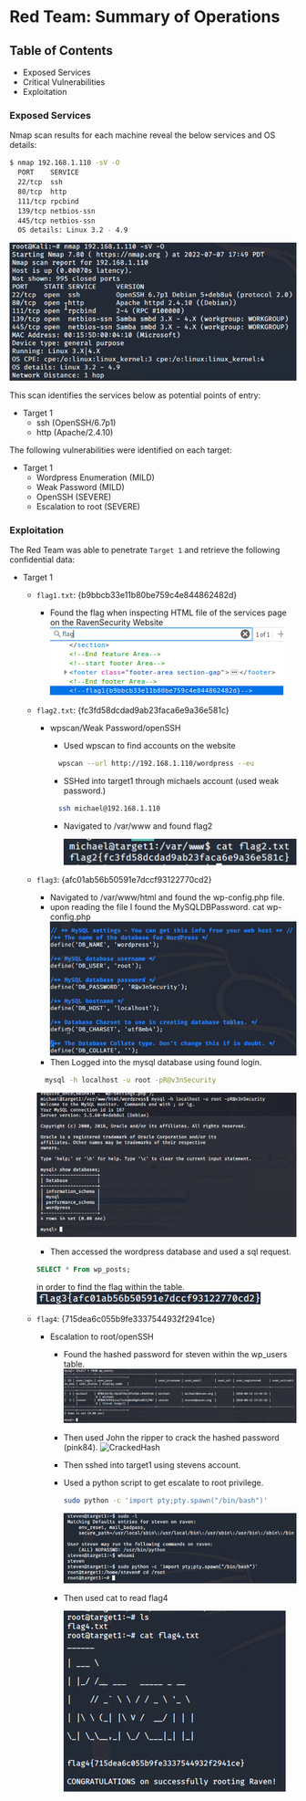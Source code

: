 # Red Team: Summary of Operations

## Table of Contents

- Exposed Services
- Critical Vulnerabilities
- Exploitation

### Exposed Services

Nmap scan results for each machine reveal the below services and OS details:

```bash
$ nmap 192.168.1.110 -sV -O
  PORT    SERVICE
  22/tcp  ssh
  80/tcp  http
  111/tcp rpcbind
  139/tcp netbios-ssn
  445/tcp netbios-ssn
  OS details: Linux 3.2 - 4.9
```

![nmapImage](/Images/Target1_nmapScan.png)

This scan identifies the services below as potential points of entry:

- Target 1
  - ssh (OpenSSH/6.7p1)
  - http (Apache/2.4.10)

The following vulnerabilities were identified on each target:

- Target 1
  - Wordpress Enumeration (MILD)
  - Weak Password (MILD)
  - OpenSSH (SEVERE)
  - Escalation to root (SEVERE)

### Exploitation

The Red Team was able to penetrate `Target 1` and retrieve the following confidential data:

- Target 1

  - `flag1.txt`: {b9bbcb33e11b80be759c4e844862482d}

    - Found the flag when inspecting HTML file of the services page on the RavenSecurity Website
      ![flag1](/Images/flag1_RavenWebsite.png)

  - `flag2.txt`: {fc3fd58dcdad9ab23faca6e9a36e581c}

    - wpscan/Weak Password/openSSH

      - Used wpscan to find accounts on the website

      ```bash
        wpscan --url http://192.168.1.110/wordpress --eu
      ```

      - SSHed into target1 through michaels account (used weak password.)

      ```bash
        ssh michael@192.168.1.110
      ```

      - Navigated to /var/www and found flag2

        ![flag2](/Images/flag2_michaelwww.png)

  - `flag3`: {afc01ab56b50591e7dccf93122770cd2}

    - Navigated to /var/www/html and found the wp-config.php file.
    - upon reading the file I found the MySQLDBPassword.
      cat wp-config.php
      ![MySQL_Password](/Images/MySQL_Password.png)
    - Then Logged into the mysql database using found login.

    ```bash
      mysql -h localhost -u root -pR@v3nSecurity
    ```

    ![Mysql_Login](/Images/mySQL_get_in_and_show_databases.PNG)

    - Then accessed the wordpress database and used a sql request.

    ```sql
    SELECT * From wp_posts;
    ```

    in order to find the flag within the table.
    ![flag3](/Images/flag3.png)

  - `flag4`: {715dea6c055b9fe3337544932f2941ce}

    - Escalation to root/openSSH

      - Found the hashed password for steven within the wp_users table.
        ![hashed_password](/Images/MYSQL_get_hashes.PNG)
      - Then used John the ripper to crack the hashed password (pink84).
        ![CrackedHash](/Images/use_John_to_crack_steven_PW_pink84.PNG)
      - Then sshed into target1 using stevens account.
      - Used a python script to get escalate to root privilege.
        ```bash
        sudo python -c 'import pty;pty.spawn("/bin/bash")'
        ```
        ![EscalationToRoot](/Images/steven_getshell_and_Root.PNG)
      - Then used cat to read flag4

        ![flag4](/Images/flag4Command.PNG)
